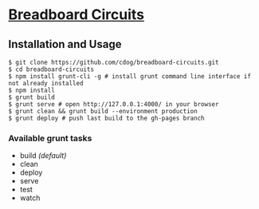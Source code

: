 # [Breadboard Circuits](http://cdog.github.io/breadboard-circuits/)

## Installation and Usage

```
$ git clone https://github.com/cdog/breadboard-circuits.git
$ cd breadboard-circuits
$ npm install grunt-cli -g # install grunt command line interface if not already installed
$ npm install
$ grunt build
$ grunt serve # open http://127.0.0.1:4000/ in your browser
$ grunt clean && grunt build --environment production
$ grunt deploy # push last build to the gh-pages branch
```

### Available grunt tasks

* build _(default)_
* clean
* deploy
* serve
* test
* watch
